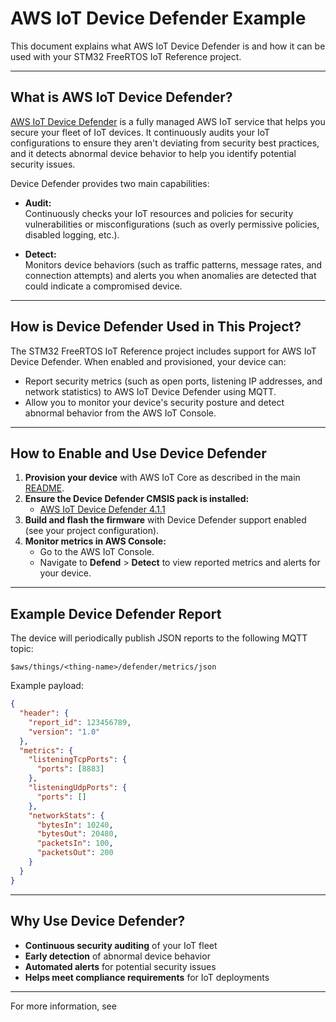 # AWS IoT Device Defender Example

This document explains what AWS IoT Device Defender is and how it can be used with your STM32 FreeRTOS IoT Reference project.

---

## What is AWS IoT Device Defender?

[AWS IoT Device Defender](https://docs.aws.amazon.com/iot/latest/developerguide/device-defender.html) is a fully managed AWS IoT service that helps you secure your fleet of IoT devices. It continuously audits your IoT configurations to ensure they aren't deviating from security best practices, and it detects abnormal device behavior to help you identify potential security issues.

Device Defender provides two main capabilities:

- **Audit:**  
  Continuously checks your IoT resources and policies for security vulnerabilities or misconfigurations (such as overly permissive policies, disabled logging, etc.).

- **Detect:**  
  Monitors device behaviors (such as traffic patterns, message rates, and connection attempts) and alerts you when anomalies are detected that could indicate a compromised device.

---

## How is Device Defender Used in This Project?

The STM32 FreeRTOS IoT Reference project includes support for AWS IoT Device Defender. When enabled and provisioned, your device can:

- Report security metrics (such as open ports, listening IP addresses, and network statistics) to AWS IoT Device Defender using MQTT.
- Allow you to monitor your device's security posture and detect abnormal behavior from the AWS IoT Console.

---

## How to Enable and Use Device Defender

1. **Provision your device** with AWS IoT Core as described in the main [README](../../readme.md).
2. **Ensure the Device Defender CMSIS pack is installed:**  
   - [AWS IoT Device Defender 4.1.1](https://d1pm0k3vkcievw.cloudfront.net/AWS.AWS_IoT_Device_Defender.4.1.1.pack)
3. **Build and flash the firmware** with Device Defender support enabled (see your project configuration).
4. **Monitor metrics in AWS Console:**  
   - Go to the AWS IoT Console.
   - Navigate to **Defend** > **Detect** to view reported metrics and alerts for your device.

---

## Example Device Defender Report

The device will periodically publish JSON reports to the following MQTT topic:

```
$aws/things/<thing-name>/defender/metrics/json
```

Example payload:

```json
{
  "header": {
    "report_id": 123456789,
    "version": "1.0"
  },
  "metrics": {
    "listeningTcpPorts": {
      "ports": [8883]
    },
    "listeningUdpPorts": {
      "ports": []
    },
    "networkStats": {
      "bytesIn": 10240,
      "bytesOut": 20480,
      "packetsIn": 100,
      "packetsOut": 200
    }
  }
}
```

---

## Why Use Device Defender?

- **Continuous security auditing** of your IoT fleet
- **Early detection** of abnormal device behavior
- **Automated alerts** for potential security issues
- **Helps meet compliance requirements** for IoT deployments

---

For more information, see